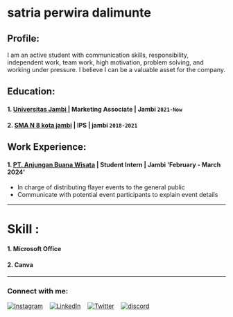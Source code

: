 # satria perwira dalimunte
## Profile:
I am an active student with communication skills, responsibility, independent work, team work, high motivation, problem solving, and working under pressure. I believe I can be a valuable asset for the company.

## Education:

#### 1. [Universitas Jambi ](https://www.unja.ac.id) | Marketing Associate | Jambi `2021-Now`

 #### 2. [SMA N 8 kota jambi](https://sman8kotajambi.sch.id) | IPS | jambi `2018-2021`

## Work Experience:
#### 1. [PT. Anjungan Buana Wisata](https://www.instagram.com/kampoengradja?igsh=OHh5bjhhc3lydmw3) | Student Intern | Jambi 'February - March 2024'
- In charge of distributing flayer events to the general public 
- Communicate with potential event participants to explain event details
---
# Skill : 

#### 1. Microsoft Office 
#### 2. Canva 
---
### Connect with me:

[![ Instagram ](.https://upload.wikimedia.org/wikipedia/commons/thumb/9/96/Instagram.svg/1200px-Instagram.svg)](https://Instagram.com/stria0.1/)
&nbsp;&nbsp;
[![LinkedIn](./img/LinkedIn.svg)](https://id.linkedin.com/in/satriaperwira71)
&nbsp;&nbsp;
[![Twitter](./img/twitter-light.svg)](https://twitter.com/2stria2)
&nbsp;&nbsp;
[![discord](./img/discord.svg)](https://discord.com/users/784018331752595477)
&nbsp;&nbsp;
